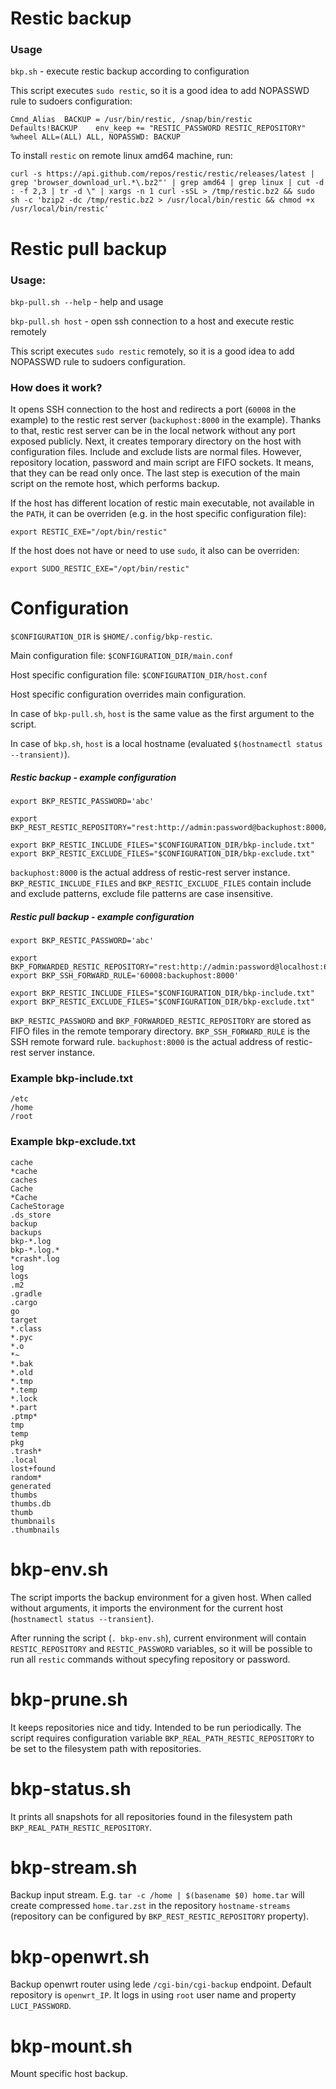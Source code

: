 # Restic backup

### Usage

`bkp.sh` - execute restic backup according to configuration

This script executes `sudo restic`, so it is a good idea to add NOPASSWD rule to sudoers configuration:

    Cmnd_Alias  BACKUP = /usr/bin/restic, /snap/bin/restic
    Defaults!BACKUP    env_keep += "RESTIC_PASSWORD RESTIC_REPOSITORY"
    %wheel ALL=(ALL) ALL, NOPASSWD: BACKUP

To install `restic` on remote linux amd64 machine, run:

    curl -s https://api.github.com/repos/restic/restic/releases/latest | grep 'browser_download_url.*\.bz2"' | grep amd64 | grep linux | cut -d : -f 2,3 | tr -d \" | xargs -n 1 curl -sSL > /tmp/restic.bz2 && sudo sh -c 'bzip2 -dc /tmp/restic.bz2 > /usr/local/bin/restic && chmod +x /usr/local/bin/restic'

# Restic pull backup

### Usage:

`bkp-pull.sh --help` - help and usage

`bkp-pull.sh host` - open ssh connection to a host and execute restic remotely

This script executes `sudo restic` remotely, so it is a good idea to add NOPASSWD rule to sudoers configuration.

### How does it work?

It opens SSH connection to the host and redirects a port (`60008` in the example)
to the restic rest server (`backuphost:8000` in the example).
Thanks to that, restic rest server can be in the local network without
any port exposed publicly.
Next, it creates temporary directory on the host with configuration files.
Include and exclude lists are normal files.
However, repository location, password and main script are FIFO sockets.
It means, that they can be read only once.
The last step is execution of the main script on the remote host,
which performs backup.

If the host has different location of restic main executable,
not available in the `PATH`, it can be
overriden (e.g. in the host specific configuration file):

	export RESTIC_EXE="/opt/bin/restic"

If the host does not have or need to use `sudo`,
it also can be overriden:

	export SUDO_RESTIC_EXE="/opt/bin/restic"

# Configuration

`$CONFIGURATION_DIR` is `$HOME/.config/bkp-restic`.

Main configuration file: `$CONFIGURATION_DIR/main.conf`

Host specific configuration file: `$CONFIGURATION_DIR/host.conf`

Host specific configuration overrides main configuration.

In case of `bkp-pull.sh`, `host` is the same value as the first argument to the script.

In case of `bkp.sh`, `host` is a local hostname (evaluated `$(hostnamectl status --transient)`).

##### Restic backup - example configuration

```
export BKP_RESTIC_PASSWORD='abc'

export BKP_REST_RESTIC_REPOSITORY="rest:http://admin:password@backuphost:8000/$REMOTE_HOST"

export BKP_RESTIC_INCLUDE_FILES="$CONFIGURATION_DIR/bkp-include.txt"
export BKP_RESTIC_EXCLUDE_FILES="$CONFIGURATION_DIR/bkp-exclude.txt"
```

`backuphost:8000` is the actual address of restic-rest server instance.
`BKP_RESTIC_INCLUDE_FILES` and `BKP_RESTIC_EXCLUDE_FILES` contain include and exclude patterns,
exclude file patterns are case insensitive.

##### Restic pull backup - example configuration

```
export BKP_RESTIC_PASSWORD='abc'

export BKP_FORWARDED_RESTIC_REPOSITORY="rest:http://admin:password@localhost:60008/$REMOTE_HOST"
export BKP_SSH_FORWARD_RULE='60008:backuphost:8000'

export BKP_RESTIC_INCLUDE_FILES="$CONFIGURATION_DIR/bkp-include.txt"
export BKP_RESTIC_EXCLUDE_FILES="$CONFIGURATION_DIR/bkp-exclude.txt"
```

`BKP_RESTIC_PASSWORD` and `BKP_FORWARDED_RESTIC_REPOSITORY` are stored as FIFO files in the remote temporary directory.
`BKP_SSH_FORWARD_RULE` is the SSH remote forward rule.
`backuphost:8000` is the actual address of restic-rest server instance.

### Example bkp-include.txt

```
/etc
/home
/root
```

### Example bkp-exclude.txt

```
cache
*cache
caches
Cache
*Cache
CacheStorage
.ds_store
backup
backups
bkp-*.log
bkp-*.log.*
*crash*.log
log
logs
.m2
.gradle
.cargo
go
target
*.class
*.pyc
*.o
*~
*.bak
*.old
*.tmp
*.temp
*.lock
*.part
.ptmp*
tmp
temp
pkg
.trash*
.local
lost+found
random*
generated
thumbs
thumbs.db
thumb
thumbnails
.thumbnails
```

# bkp-env.sh

The script imports the backup environment for a given host. When called without arguments,
it imports the environment for the current host (`hostnamectl status --transient`).

After running the script (`. bkp-env.sh`), current environment will contain
`RESTIC_REPOSITORY` and `RESTIC_PASSWORD` variables,
so it will be possible to run all `restic` commands without specyfing repository or password.

# bkp-prune.sh

It keeps repositories nice and tidy. Intended to be run periodically.
The script requires configuration variable `BKP_REAL_PATH_RESTIC_REPOSITORY` to be set
to the filesystem path with repositories.

# bkp-status.sh

It prints all snapshots for all repositories found
in the filesystem path `BKP_REAL_PATH_RESTIC_REPOSITORY`.

# bkp-stream.sh

Backup input stream. E.g. `tar -c /home | $(basename $0) home.tar` will create compressed `home.tar.zst` in the repository `hostname-streams` (repository can be configured by `BKP_REST_RESTIC_REPOSITORY` property).

# bkp-openwrt.sh

Backup openwrt router using lede `/cgi-bin/cgi-backup` endpoint. Default repository is `openwrt_IP`. It logs in using `root` user name and property `LUCI_PASSWORD`.

# bkp-mount.sh

Mount specific host backup.
